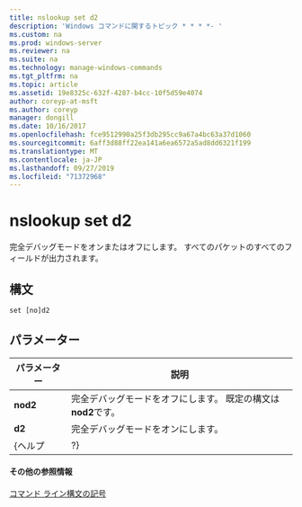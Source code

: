 ```yaml
---
title: nslookup set d2
description: 'Windows コマンドに関するトピック * * * *- '
ms.custom: na
ms.prod: windows-server
ms.reviewer: na
ms.suite: na
ms.technology: manage-windows-commands
ms.tgt_pltfrm: na
ms.topic: article
ms.assetid: 19e8325c-632f-4287-b4cc-10f5d59e4074
author: coreyp-at-msft
ms.author: coreyp
manager: dongill
ms.date: 10/16/2017
ms.openlocfilehash: fce9512990a25f3db295cc9a67a4bc63a37d1060
ms.sourcegitcommit: 6aff3d88ff22ea141a6ea6572a5ad8dd6321f199
ms.translationtype: MT
ms.contentlocale: ja-JP
ms.lasthandoff: 09/27/2019
ms.locfileid: "71372968"
---
```

# <a name="nslookup-set-d2"></a>nslookup set d2



完全デバッグモードをオンまたはオフにします。 すべてのパケットのすべてのフィールドが出力されます。

## <a name="syntax"></a>構文

```
set [no]d2
```

## <a name="parameters"></a>パラメーター

| パラメーター |                             説明                              |
|-----------|----------------------------------------------------------------------|
| **nod2**  | 完全デバッグモードをオフにします。 既定の構文は**nod2**です。 |
|  **d2**   |                 完全デバッグモードをオンにします。                  |
|   {ヘルプ   |                                  ?}                                  |

#### <a name="additional-references"></a>その他の参照情報

[コマンド ライン構文の記号](command-line-syntax-key.md)